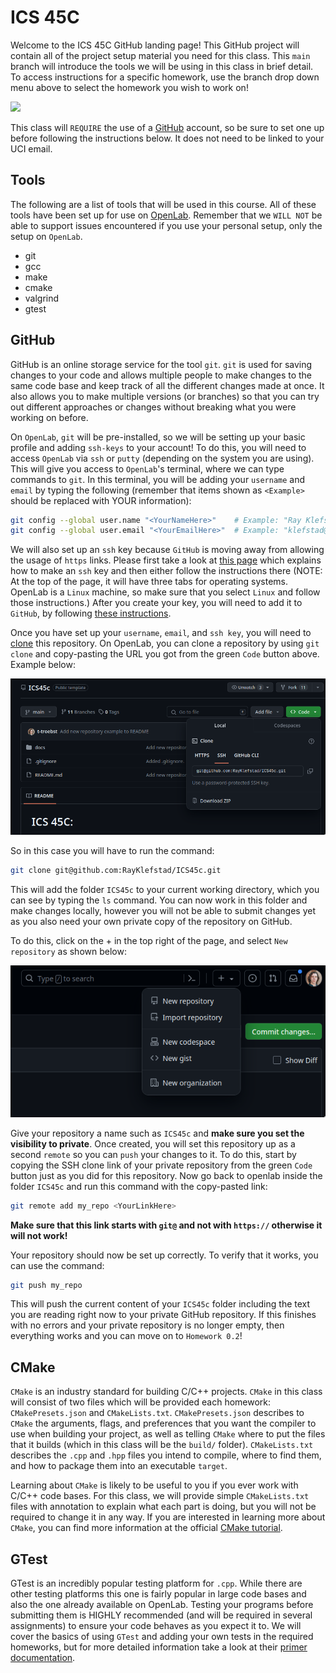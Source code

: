 # ICS 45C

Welcome to the ICS 45C GitHub landing page! This GitHub project will contain all of the project
setup material you need for this class. This `main` branch will introduce the tools we will be
using in this class in brief detail. To access instructions for a specific homework, use the
branch drop down menu above to select the homework you wish to work on!

![](docs/branches.png)

This class will `REQUIRE` the use of a [GitHub](#github) account, so be sure to set one up before
following the instructions below. It does not need to be linked to your UCI email.

## Tools

The following are a list of tools that will be used in this course. All of these tools have been
set up for use on [OpenLab](REPLACEME). Remember that we `WILL NOT` be able to support issues 
encountered if you use your personal setup, only the setup on `OpenLab`.

- git
- gcc
- make
- cmake
- valgrind
- gtest

## GitHub

GitHub is an online storage service for the tool `git`. `git` is used for saving changes to your
code and allows multiple people to make changes to the same code base and keep track of all the
different changes made at once. It also allows you to make multiple versions (or branches) so that
you can try out different approaches or changes without breaking what you were working on before.

On `OpenLab`, `git` will be pre-installed, so we will be setting up your basic profile and adding
`ssh-keys` to your account! To do this, you will need to access `OpenLab` via `ssh` or `putty` (depending
on the system you are using). This will give you access to `OpenLab`'s terminal, where we can
type commands to `git`. In this terminal, you will be adding your `username` and `email` by typing
the following (remember that items shown as `<Example>` should be replaced with YOUR information):

```bash
git config --global user.name "<YourNameHere>"    # Example: "Ray Klefstad"
git config --global user.email "<YourEmailHere>"  # Example: "klefstad@uci.edu"
```

We will also set up an `ssh` key because `GitHub` is moving away from allowing the usage of `https`
links. Please first take a look at [this page](https://docs.github.com/en/authentication/connecting-to-github-with-ssh/generating-a-new-ssh-key-and-adding-it-to-the-ssh-agent#generating-a-new-ssh-key)
which explains how to make an `ssh` key and then either follow the instructions there (NOTE: At the
top of the page, it will have three tabs for operating systems. OpenLab is a `Linux` machine, so make
sure that you select `Linux` and follow those instructions.) After you create your key, you will need to add
it to `GitHub`, by following 
[these instructions](https://docs.github.com/en/authentication/connecting-to-github-with-ssh/adding-a-new-ssh-key-to-your-github-account).

Once you have set up your `username`, `email`, and `ssh key`, you will need to
[clone](https://docs.github.com/en/repositories/creating-and-managing-repositories/cloning-a-repository)
this repository. On OpenLab, you can clone a repository by using `git clone` and copy-pasting the URL
you got from the green `Code` button above. Example below:

![](docs/clone_link.png)

So in this case you will have to run the command:

```bash
git clone git@github.com:RayKlefstad/ICS45c.git
```

This will add the folder `ICS45c` to your current working directory, which you can see by
typing the `ls` command. You can now work in this folder and make changes locally, however you will
not be able to submit changes yet as you also need your own private copy of the repository on GitHub.

To do this, click on the + in the top right of the page, and select `New repository` as shown below:

![](docs/new_repository.png)

Give your repository a name such as `ICS45c` and **make sure you set the visibility to private**. Once created,
you will set this repository up as a second `remote` so you can `push` your changes to it. To do this,
start by copying the SSH clone link of your private repository from the green `Code` button just as you did
for this repository. Now go back to openlab inside the folder `ICS45c` and run this command with the
copy-pasted link:

```bash
git remote add my_repo <YourLinkHere>
```

**Make sure that this link starts with `git@` and not with `https://` otherwise it will not work!**

Your repository should now be set up correctly. To verify that it works, you can use the command:

```bash
git push my_repo
```

This will push the current content of your `ICS45c` folder including the text you are reading right now
to your private GitHub repository. If this finishes with no errors and your private repository is no longer
empty, then everything works and you can move on to `Homework 0.2`!

## CMake

`CMake` is an industry standard for building C/C++ projects. `CMake` in this class will consist of two
files which will be provided each homework: `CMakePresets.json` and `CMakeLists.txt`. `CMakePresets.json`
describes to `CMake` the arguments, flags, and preferences that you want the compiler to use when building
your project, as well as telling `CMake` where to put the files that it builds (which in this class will
be the `build/` folder). `CMakeLists.txt` describes the `.cpp` and `.hpp` files you intend to compile,
where to find them, and how to package them into an executable `target`.

Learning about `CMake` is likely to be useful to you if you ever work with C/C++ code bases. For this class,
we will provide simple `CMakeLists.txt` files with annotation to explain what each part is doing, but you will
not be required to change it in any way. If you are interested in learning more about `CMake`, you can find
more information at the official [CMake tutorial](https://cmake.org/cmake/help/latest/guide/tutorial/index.html).

## GTest

GTest is an incredibly popular testing platform for `.cpp`. While there are other testing platforms
this one is fairly popular in large code bases and also the one already available on OpenLab. Testing
your programs before submitting them is HIGHLY recommended (and will be required in several assignments)
to ensure your code behaves as you expect it to. We will cover the basics of using `GTest` and adding
your own tests in the required homeworks, but for more detailed information take a look at their
[primer documentation](https://google.github.io/googletest/primer.html).

